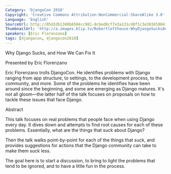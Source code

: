 ```yaml
---
Category: 'DjangoCon 2010'
Copyright: 'Creative Commons Attribution-NonCommercial-ShareAlike 3.0'
Language: 'English'
SourceUrl: http://05d2db1380b6504cc981-8cbed8cf7e3a131cd8f1c3e383d10041.r93.cf2.rackcdn.com/djangocon-2010/44_why-django-sucks-and-how-we-can-fix-it.flv
ThumbnailUrl: 'http://a.images.blip.tv/Robertlofthouse-WhyDjangoSucksAndHowWeCanFixIt128.png'
speakers: [Eric Florenzano]
tags: [djangocon, djangocon2010]
---
```

Why Django Sucks, and How We Can Fix It

Presented by Eric Florenzano

Eric Florenzano trolls DjangoCon. He identifies problems with Django ranging
from app structure, to settings, to the development process, to the community,
and more. Some of the problems he identifies have been around since the
beginning, and some are emerging as Django matures. It's not all gloom—the
latter half of the talk focuses on proposals on how to tackle these issues
that face Django.

Abstract

This talk focuses on real problems that people face when using Django every
day. It dives down and attempts to find root causes for each of these
problems. Essentially, what are the things that suck about Django?

Then the talk walks point-by-point for each of the things that suck, and
provides suggestions for actions that the Django community can take to make
them suck less.

The goal here is to start a discussion, to bring to light the problems that
tend to be ignored, and to have a little fun in the process.

